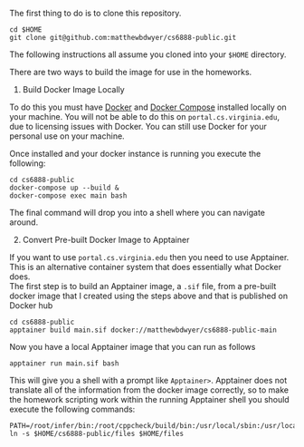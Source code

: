 The first thing to do is to clone this repository.
```
cd $HOME
git clone git@github.com:matthewbdwyer/cs6888-public.git
```

The following instructions all assume you cloned into your ```$HOME``` directory.  

There are two ways to build the image for use in the homeworks.

1) Build Docker Image Locally

To do this you must have [Docker](https://www.docker.com/get-started) and [Docker Compose](https://docs.docker.com/compose/install/) installed locally on your machine.  You will not be able to do this on ```portal.cs.virginia.edu```, due to licensing issues with Docker.  You can still use Docker for your personal use on your machine.

Once installed and your docker instance is running you execute the following:
```
cd cs6888-public
docker-compose up --build &
docker-compose exec main bash
```
The final command will drop you into a shell where you can navigate around.

2) Convert Pre-built Docker Image to Apptainer

If you want to use ```portal.cs.virginia.edu``` then you need to use Apptainer.  This is an alternative container system that does essentially what Docker does.   
The first step is to build an Apptainer image, a ```.sif``` file, from a pre-built docker image that I created using the steps above and that is published on Docker hub

```
cd cs6888-public
apptainer build main.sif docker://matthewbdwyer/cs6888-public-main
```
Now you have a local Apptainer image that you can run as follows
```
apptainer run main.sif bash
```
This will give you a shell with a prompt like ```Apptainer>```.  Apptainer does not translate all of the information from the docker image correctly, so to make the homework scripting work within the running Apptainer shell you should execute the following commands:
```
PATH=/root/infer/bin:/root/cppcheck/build/bin:/usr/local/sbin:/usr/local/bin:/usr/sbin:/usr/bin:/sbin:/bin
ln -s $HOME/cs6888-public/files $HOME/files
```
